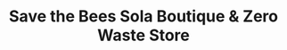 ---
title: "Save the Bees Sola Boutique & Zero Waste Store"
url: /milford/save-the-bees-sola-boutique-and-zero-waste-store/
shop: shop
---